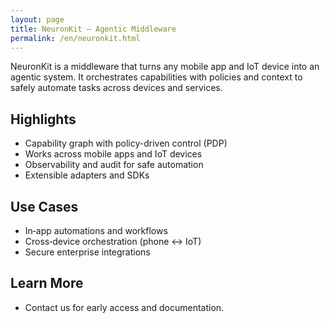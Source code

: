 ```yaml
---
layout: page
title: NeuronKit — Agentic Middleware
permalink: /en/neuronkit.html
---
```


NeuronKit is a middleware that turns any mobile app and IoT device into an agentic system. It orchestrates capabilities with policies and context to safely automate tasks across devices and services.

## Highlights

- Capability graph with policy-driven control (PDP)
- Works across mobile apps and IoT devices
- Observability and audit for safe automation
- Extensible adapters and SDKs

## Use Cases

- In‑app automations and workflows
- Cross‑device orchestration (phone ↔ IoT)
- Secure enterprise integrations

## Learn More

- Contact us for early access and documentation.
